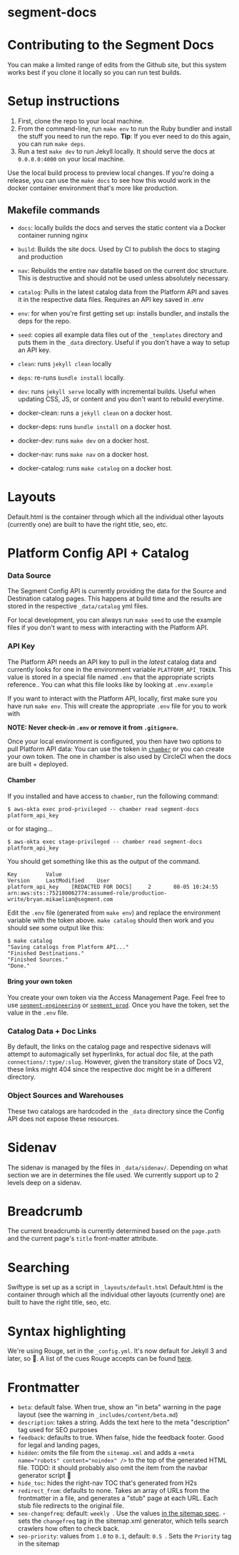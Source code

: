 # segment-docs

# Contributing to the Segment Docs

You can make a limited range of edits from the Github site, but this system works best if you clone it locally so you can run test builds.

# Setup instructions
1. First, clone the repo to your local machine.
2. From the command-line, run `make env` to run the Ruby bundler and install the stuff you need to run the repo.
   **Tip**: If you ever need to do this again, you can run `make deps`.
3. Run a test `make dev` to run Jekyll locally. It should serve the docs at `0.0.0.0:4000` on your local machine.

Use the local build process to preview local changes. If you're doing a release, you can use the `make docs` to see how this would work in the docker container environment that's more like production.

## Makefile commands

- `docs`: locally builds the docs and serves the static content via a Docker container running nginx
- `build`: Builds the site docs. Used by CI to publish the docs to staging and production
- `nav`: Rebuilds the entire nav datafile based on the current doc structure. This is destructive and should not be used unless absolutely necessary.
- `catalog`: Pulls in the latest catalog data from the Platform API and saves it in the respective data files. Requires an API key saved in .env
- `env`: for when you're first getting set up: installs bundler, and installs the deps for the repo.
- `seed`: copies all example data files out of the `_templates` directory and puts them in the `_data` directory. Useful if you don't have a way to setup an API key.
- `clean`: runs `jekyll clean` locally
- `deps`: re-runs `bundle install` locally.
- `dev`: runs `jekyll serve` locally with incremental builds. Useful when updating CSS, JS, or content and you don't want to rebuild everytime.

- docker-clean: runs a `jekyll clean` on a docker host.
- docker-deps: runs `bundle install` on a docker host.
- docker-dev: runs `make dev` on a docker host.
- docker-nav: runs `make nav` on a docker host.
- docker-catalog: runs `make catalog` on a docker host.

# Layouts
Default.html is the container through which all the individual other layouts (currently one) are built to have the right title, seo, etc.

# Platform Config API + Catalog

### Data Source
The Segment Config API is currently providing the data for the Source and Destination catalog pages. This happens at build time and the results are stored in the respective `_data/catalog` yml files.

For local development, you can always run `make seed` to use the example files if you don't want to mess with interacting with the Platform API.

### API Key
The Platform API needs an API key to pull in the _latest_ catalog data and currently looks for one in the environment variable `PLATFORM_API_TOKEN`. This value is stored in a special file named `.env` that the appropriate scripts reference.. You can what this file looks like by looking at `.env.example` 


If you want to interact with the Platform API, locally, first make sure you have run `make env`. This will create the appropriate `.env` file for you to work with

**NOTE: Never check-in `.env` or remove it from `.gitignore`.**

Once your local environment is configured, you then have two options to pull Platform API data: You can use the token in [`chamber`](https://github.com/segmentio/chamber) or you can create your own token. The one in chamber is also used by CircleCI when the docs are built + deployed.

#### Chamber

If you installed and have access to `chamber`, run the following command:

```
$ aws-okta exec prod-privileged -- chamber read segment-docs platform_api_key
```

or for staging...

```
$ aws-okta exec stage-privileged -- chamber read segment-docs platform_api_key
```

You should get something like this as the output of the command.
```
Key			Value												Version		LastModified	User
platform_api_key	[REDACTED FOR DOCS]		2		08-05 10:24:55	arn:aws:sts::752180062774:assumed-role/production-write/bryan.mikaelian@segment.com
```

Edit the `.env` file (generated from `make env`) and replace the environment variable with the token above. `make catalog` should then work and you should see some output like this:

```
$ make catalog
"Saving catalogs from Platform API..."
"Finished Destinations."
"Finished Sources."
"Done."
```

#### Bring your own token

You create your own token via the Access Management Page. Feel free to use [`segment-engineering`](https://app.segment.com/segment-engineering/settings/access-management) or [`segment_prod`](https://app.segment.com/segment_prod/settings/access-management). Once you have the token, set the value in the `.env` file.


### Catalog Data + Doc Links
By default, the links on the catalog page and respective sidenavs will attempt to automagically set hyperlinks, for actual doc file, at the path `connections/:type/:slug`. However, given the transitory state of Docs V2, these links might 404 since the respective doc might be in a different directory.

### Object Sources and Warehouses
These two catalogs are hardcoded in the `_data` directory since the Config API does not expose these resources.

# Sidenav
The sidenav is managed by the files in `_data/sidenav/`. Depending on what section we are in determines the file used. We currently support up to 2 levels deep on a sidenav.

# Breadcrumb
The current breadcrumb is currently determined based on the `page.path` and the current page's `title` front-matter attribute.

# Searching

Swiftype is set up as a script in `_layouts/default.html`
Default.html is the container through which all the individual other layouts (currently one) are built to have the right title, seo, etc.



# Syntax highlighting

We're using Rouge, set in the `_config.yml`. It's now default for Jekyll 3 and later, so 🎉.
A list of the cues Rouge accepts can be found [here](https://github.com/rouge-ruby/rouge/wiki/list-of-supported-languages-and-lexers).


# Frontmatter

- `beta`: default false. When true, show an "in beta" warning in the page layout (see the warning in `_includes/content/beta.md`)
- `description`: takes a string. Adds the text here to the meta "description" tag used for SEO purposes
- `feedback`: defaults to true. When false, hide the feedback footer. Good for legal and landing pages,
- `hidden`: omits the file from the `sitemap.xml` and adds a `<meta name="robots" content="noindex" />` to the top of the generated HTML file. TODO: it should probably also omit the item from the navbar generator script 🤔
- `hide_toc`: hides the right-nav TOC that's generated from H2s
- `redirect_from`: defaults to none. Takes an array of URLs from the frontmatter in a file, and generates a "stub" page at each URL. Each stub file redirects to the original file.
- `seo-changefreq`: default: `weekly `. Use the values [in the sitemap spec](https://www.sitemaps.org/protocol.html#xmlTagDefinitions). - sets the `changefreq` tag in the sitemap.xml generator, which tells search crawlers how often to check back.
- `seo-priority`: values from `1.0` to `0.1`, default: `0.5 `. Sets the `Priority` tag in the sitemap
